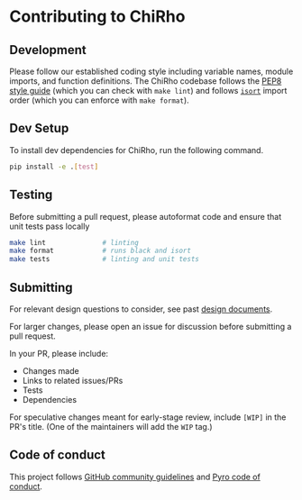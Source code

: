 # Contributing to ChiRho

## Development

Please follow our established coding style including variable names, module imports, and function definitions. The ChiRho codebase follows the [PEP8 style guide](https://www.python.org/dev/peps/pep-0008/) (which you can check with `make lint`) and follows [`isort`](https://github.com/timothycrosley/isort) import order (which you can enforce with `make format`). 

## Dev Setup
To install dev dependencies for ChiRho, run the following command.
```sh
pip install -e .[test]
```

## Testing

Before submitting a pull request, please autoformat code and ensure that unit tests pass locally
```sh
make lint              # linting
make format            # runs black and isort
make tests             # linting and unit tests
```

## Submitting

For relevant design questions to consider, see past [design documents](https://github.com/pyro-ppl/pyro/wiki/Design-Docs).

For larger changes, please open an issue for discussion before submitting a pull request.

In your PR, please include:
- Changes made
- Links to related issues/PRs
- Tests
- Dependencies

For speculative changes meant for early-stage review, include `[WIP]` in the PR's title. (One of the maintainers will add the `WIP` tag.)

## Code of conduct
This project follows [GitHub community guidelines](https://help.github.com/en/github/site-policy/github-community-guidelines) and [Pyro code of conduct](https://github.com/pyro-ppl/pyro/blob/dev/CODE_OF_CONDUCT.md).